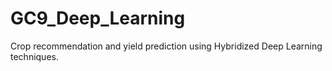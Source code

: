 # GC9_Deep_Learning
Crop recommendation and yield prediction using Hybridized Deep Learning techniques.
